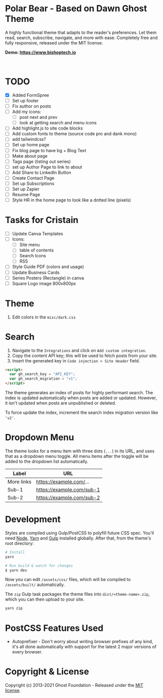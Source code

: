 # Polar Bear - Based on Dawn Ghost Theme

A highly functional theme that adapts to the reader's preferences. Let them read, search, subscribe, navigate, and more with ease. Completely free and fully responsive, released under the MIT license.

**Demo: <https://www.bishoptech.io>**

&nbsp;

# TODO

- [x] Added FormSpree
- [ ] Set up footer
- [ ] Fix author on posts
- [ ] Add my icons:
  - [ ] post next and prev
  - [ ] look at getting search and menu icons
- [ ] Add highlight.js to site code blocks
- [ ] Add custom fonts to theme (source code pro and dank mono)
- [ ] add tailwindcss?
- [ ] Set up home page
- [ ] Fix blog page to have bg + Blog Text
- [ ] Make about page
- [ ] Tags page (listing out series)
- [ ] set up Author Page to link to about
- [ ] Add Share to LinkedIn Button
- [ ] Create Contact Page
- [ ] Set up Subscriptions
- [ ] Set up Zapier
- [ ] Resume Page
- [ ] Style HR in the home page to look like a dotted line (pixels)

# Tasks for Cristain

- [ ] Update Canva Templates
- [ ] Icons:
  - [ ] Site menu
  - [ ] table of contents
  - [ ] Search Icons
  - [ ] RSS
- [ ] Style Guide PDF (colors and usage)
- [ ] Update Business Cards
- [ ] Series Posters (Rectangle) in canva
- [ ] Square Logo image 800x800px

# Theme

1. Edit colors in the `misc/dark.css`

# Search

1. Navigate to the `Integrations` and click on `Add custom integration`.
2. Copy the content API key; this will be used to fetch posts from your site.
3. Insert the generated key in `Code injection > Site Header` field.

```html
<script>
  var gh_search_key = "API_KEY";
  var gh_search_migration = "v1";
</script>
```

The theme generates an index of posts for highly performant search. The index is updated automatically when posts are added or updated. However, it isn't updated when posts are unpublished or deleted.

To force update the index, increment the search index migration version like `'v2'`.

# Dropdown Menu

The theme looks for a menu item with three dots (`...`) in its URL, and uses that as a dropdown menu toggle. All menu items after the toggle will be added to the dropdown list automatically.

| Label      | URL                         |
| ---------- | --------------------------- |
| More links | <https://example.com/>...   |
| Sub-1      | <https://example.com/sub-1> |
| Sub-2      | <https://example.com/sub-2> |

# Development

Styles are compiled using Gulp/PostCSS to polyfill future CSS spec. You'll need [Node](https://nodejs.org/), [Yarn](https://yarnpkg.com/) and [Gulp](https://gulpjs.com) installed globally. After that, from the theme's root directory:

```bash
# Install
yarn

# Run build & watch for changes
$ yarn dev
```

Now you can edit `/assets/css/` files, which will be compiled to `/assets/built/` automatically.

The `zip` Gulp task packages the theme files into `dist/<theme-name>.zip`, which you can then upload to your site.

```bash
yarn zip
```

# PostCSS Features Used

- Autoprefixer - Don't worry about writing browser prefixes of any kind, it's all done automatically with support for the latest 2 major versions of every browser.

# Copyright & License

Copyright (c) 2013-2021 Ghost Foundation - Released under the [MIT license](LICENSE).
